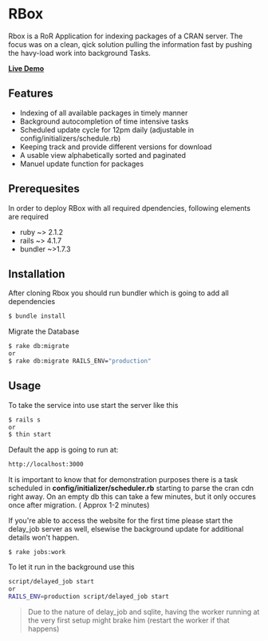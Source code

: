 # RBox

Rbox is a RoR Application for indexing packages of a CRAN server.
The focus was on a clean, qick solution pulling the information fast by pushing the havy-load work into background Tasks.

**[Live Demo](http:cloud.roddia.org:3001)**

## Features
* Indexing of all available packages in timely manner
* Background autocompletion of time intensive tasks 
* Scheduled update cycle for 12pm daily (adjustable in config/initializers/schedule.rb) 
* Keeping track and provide different versions for download
* A usable view alphabetically sorted and paginated
* Manuel update function for packages

## Prerequesites
In order to deploy RBox with all required dpendencies, following elements are required
* ruby ~> 2.1.2
* rails ~> 4.1.7
* bundler ~>1.7.3


## Installation
After cloning Rbox you should run bundler which is going to add all dependencies
```bash
$ bundle install
```
Migrate the Database 
```bash
$ rake db:migrate
or
$ rake db:migrate RAILS_ENV="production"
```


## Usage
To take the service into use start the server like this
```bash
$ rails s 
or
$ thin start
```
Default the app is going to run at:
```bash
http://localhost:3000
```
It is important to know that for demonstration purposes there is a task scheduled
in **config/initializer/scheduler.rb** starting to parse the cran cdn right away.
On an empty db this can take a few minutes, but it only occures once after migration. ( Approx 1-2 minutes)

If you're able to access the website for the first time please start the delay_job server as well,
elsewise the background update for additional details won't happen.

`$ rake jobs:work`

To let it run in the background use this

```bash
script/delayed_job start
or
RAILS_ENV=production script/delayed_job start
```


> Due to the nature of delay_job and sqlite, having the worker
> running at the very first setup might brake him (restart the
> worker if that happens)





